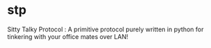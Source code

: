 # stp
Sitty Talky Protocol : A primitive protocol purely written in python for tinkering with your office mates over LAN!
